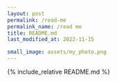 ```yaml
---
layout: post
permalink: /read-me
permalink_name: /read me
title: README.md
last_modified_at: 2022-11-15

small_image: assets/my_photo.png
---
```


{% include_relative README.md %}
